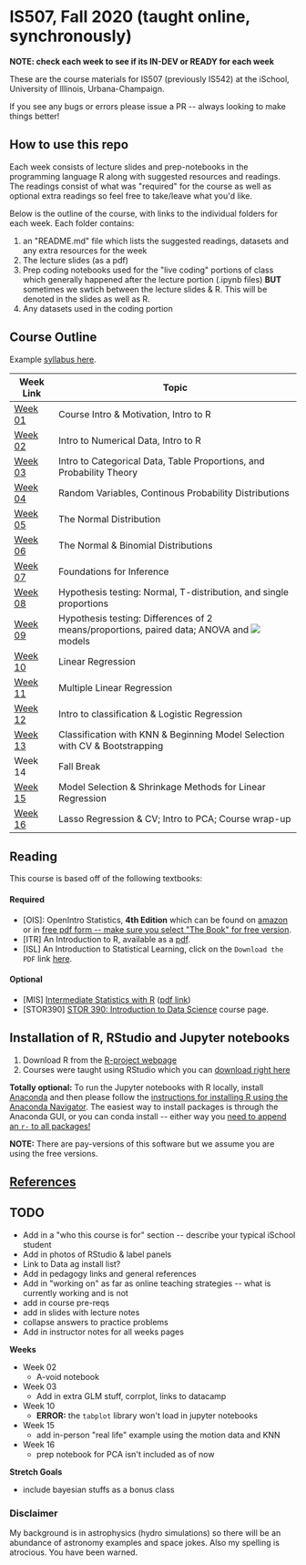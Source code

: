 # IS507, Fall 2020 (taught online, synchronously)

**NOTE: check each week to see if its IN-DEV or READY for each week**

These are the course materials for IS507 (previously IS542) at the iSchool, University of Illinois, Urbana-Champaign.  

If you see any bugs or errors please issue a PR -- always looking to make things better!


## How to use this repo

Each week consists of lecture slides and prep-notebooks in the programming language R along with suggested resources and readings.  The readings consist of what was "required" for the course as well as optional extra readings so feel free to take/leave what you'd like.

Below is the outline of the course, with links to the individual folders for each week.  Each folder contains:
 1. an "README.md" file which lists the suggested readings, datasets and any extra resources for the week
 1. The lecture slides (as a pdf)
 1. Prep coding notebooks used for the "live coding" portions of class which generally happened after the lecture portion (.ipynb files) **BUT** sometimes we swtich between the lecture slides & R.  This will be denoted in the slides as well as R.
 1. Any datasets used in the coding portion
 

## Course Outline

Example [syllabus here](IS542AO_syllabus.pdf).

| Week Link  | Topic |
|---|---|
| [Week 01](week01) | Course Intro & Motivation, Intro to R |
| [Week 02](week02) | Intro to Numerical Data, Intro to R |
| [Week 03](week03) | Intro to Categorical Data, Table Proportions, and Probability Theory |
| [Week 04](week04) | Random Variables, Continous Probability Distributions |
| [Week 05](week05) | The Normal Distribution |
| [Week 06](week06) | The Normal & Binomial Distributions |
| [Week 07](week07) | Foundations for Inference |
| [Week 08](week08) | Hypothesis testing: Normal, T-distribution, and single proportions |
| [Week 09](week09) | Hypothesis testing: Differences of 2 means/proportions, paired data; ANOVA and <img src="https://render.githubusercontent.com/render/math?math=\chi^2"> models |
| [Week 10](week10) | Linear Regression |
| [Week 11](week11) | Multiple Linear Regression |
| [Week 12](week12) | Intro to classification & Logistic Regression |
| [Week 13](week13) | Classification with KNN & Beginning Model Selection with CV & Bootstrapping |
| Week 14 | Fall Break |
| [Week 15](week15) | Model Selection & Shrinkage Methods for Linear Regression |
| [Week 16](week16) | Lasso Regression & CV; Intro to PCA; Course wrap-up |


## Reading

This course is based off of the following textbooks:

#### Required
   * [OIS]: OpenIntro Statistics, **4th Edition** which can be found on [amazon](https://www.amazon.com/OpenIntro-Statistics-Fourth-David-Diez/dp/1943450072) or in [free pdf form -- make sure you select "The Book" for free version](https://leanpub.com/openintro-statistics). 
   * [ITR] An Introduction to R, available as a [pdf](https://cran.r-project.org/doc/manuals/R-intro.pdf).
   * [ISL] An Introduction to Statistical Learning, click on the `Download the PDF` link [here](http://faculty.marshall.usc.edu/gareth-james/ISL/).
   
#### Optional
   * [MIS] [Intermediate Statistics with R](https://scholarworks.montana.edu/xmlui/handle/1/2999) ([pdf link](https://scholarworks.montana.edu/xmlui/bitstream/handle/1/2999/Greenwood_Book_2.1.pdf?sequence=9&isAllowed=y))
   * [STOR390] [STOR 390: Introduction to Data Science](https://idc9.github.io/stor390/) course page.


## Installation of R, RStudio and Jupyter notebooks

 1. Download R from the [R-project webpage](https://www.r-project.org/)
 1. Courses were taught using RStudio which you can [download right here](https://rstudio.com/)
 
**Totally optional:** To run the Jupyter notebooks with R locally, install [Anaconda](https://www.anaconda.com/distribution/) and then please follow the [instructions for installing R using the Anaconda Navigator](https://docs.anaconda.com/anaconda/navigator/tutorials/r-lang/).  The easiest way to install packages is through the Anaconda GUI, or you can conda install -- either way you [need to append an `r-` to all packages!](https://docs.anaconda.com/anaconda/user-guide/tasks/using-r-language/)
 
 **NOTE:** There are pay-versions of this software but we assume you are using the free versions.
 
## [References](references.md)

## TODO

 * Add in a "who this course is for" section -- describe your typical iSchool student
 * Add in photos of RStudio & label panels
 * Link to Data ag install list?
 * Add in pedagogy links and general references
 * Add in "working on" as far as online teaching strategies -- what is currently working and is not
 * add in course pre-reqs
 * add in slides with lecture notes
 * collapse answers to practice problems
 * Add in instructor notes for all weeks pages
 
**Weeks**
 * Week 02
    * A-void notebook
 * Week 03
    * Add in extra GLM stuff, corrplot, links to datacamp
 * Week 10
    * **ERROR:** the `tabplot` library won't load in jupyter notebooks
 * Week 15
    * add in-person "real life" example using the motion data and KNN
 * Week 16
    * prep notebook for PCA isn't included as of now
	
**Stretch Goals**
 * include bayesian stuffs as a bonus class


### Disclaimer

My background is in astrophysics (hydro simulations) so there will be an abundance of astronomy examples and space jokes.  Also my spelling is atrocious. You have been warned.
